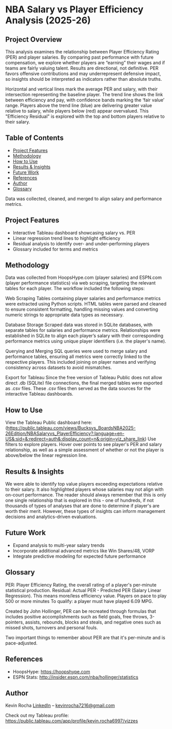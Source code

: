 # NBA Salary vs Player Efficiency Analysis (2025-26)

## Project Overview

This analysis examines the relationship between Player Efficiency Rating (PER) and player salaries. By comparing past performance with future compensation, we explore whether players are “earning” their wages and if teams are fairly valuing talent. Results are directional, not definitive. PER favors offensive contributions and may underrepresent defensive impact, so insights should be interpreted as indicators rather than absolute truths.

Horizontal and vertical lines mark the average PER and salary, with their intersection representing the baseline player.
The trend line shows the link between efficiency and pay, with confidence bands marking the ‘fair value’ range.
Players above the trend line (blue) are delivering greater value relative to salary, while players below (red) appear overvalued. This "Efficiency Residual" is explored with the top and bottom players relative to their salary.

## Table of Contents

- [Project Features](#project-features)
- [Methodology](#methodology)
- [How to Use](#how-to-use)
- [Results & Insights](#results--insights)
- [Future Work](#future-work)
- [References](#references)
- [Author](#author)
- [Glossary](#glossary)

Data was collected, cleaned, and merged to align salary and performance metrics.

## Project Features

- Interactive Tableau dashboard showcasing salary vs. PER
- Linear regression trend lines to highlight efficiency
- Residual analysis to identify over- and under-performing players
- Glossary included for terms and metrics

## Methodology

Data was collected from HoopsHype.com (player salaries) and ESPN.com (player performance statistics) via web scraping, targeting the relevant tables for each player. The workflow included the following steps:

Web Scraping
Tables containing player salaries and performance metrics were extracted using Python scripts. HTML tables were parsed and cleaned to ensure consistent formatting, handling missing values and converting numeric strings to appropriate data types as necessary.

Database Storage
Scraped data was stored in SQLite databases, with separate tables for salaries and performance metrics. Relationships were established in SQLite to align each player’s salary with their corresponding performance metrics using unique player identifiers (i.e. the player's name).

Querying and Merging
SQL queries were used to merge salary and performance tables, ensuring all metrics were correctly linked to the respective players. This included joining on player names and verifying consistency across datasets to avoid mismatches.

Export for Tableau
Since the free version of Tableau Public does not allow direct .db (SQLite) file connections, the final merged tables were exported as .csv files. These .csv files then served as the data sources for the interactive Tableau dashboards.

## How to Use

View the Tableau Public dashboard here: (https://public.tableau.com/views/Bucksvs_BoardsNBA2025-26Edition/NBASalaryvs_PlayerEfficiency?:language=en-US&:sid=&:redirect=auth&:display_count=n&:origin=viz_share_link)
Use filters to explore players. Hover over points to see player's PER and salary relationship, as well as a simple assessment of whether or not the player is above/below the linear regression line.

## Results & Insights

We were able to identify top value players exceeding expectations relative to their salary. It also highlighted players whose salaries may not align with on-court performance. The reader should always remember that this is only one single relationship that is explored in this - one of hundreds, if not thousands of types of analyses that are done to determine if player's are worth their merit. However, these types of insights can inform management decisions and analytics-driven evaluations.

## Future Work

- Expand analysis to multi-year salary trends
- Incorporate additional advanced metrics like Win Shares/48, VORP
- Integrate predictive modeling for expected future performance

## Glossary

PER: Player Efficiency Rating, the overall rating of a player's per-minute statistical production.
Residual: Actual PER - Predicted PER (Salary Linear Regression). This means more/less efficiency value.
Players on pace to play 500 or more minutes
To qualify: a player must have played 6.09 MPG.

Created by John Hollinger, PER can be recreated through formulas that includes positive accomplishments such as field goals, free throws, 3-pointers, assists, rebounds, blocks and steals, and negative ones such as missed shots, turnovers and personal fouls.

Two important things to remember about PER are that it's per-minute and is pace-adjusted.

## References

- HoopsHype: https://hoopshype.com
- ESPN Stats: http://insider.espn.com/nba/hollinger/statistics

## Author

Kevin Rocha
[LinkedIn](https://www.linkedin.com/in/kevinjrocha) – kevinrocha7216@gmail.com

Check out my Tableau profile: https://public.tableau.com/app/profile/kevin.rocha6997/vizzes
